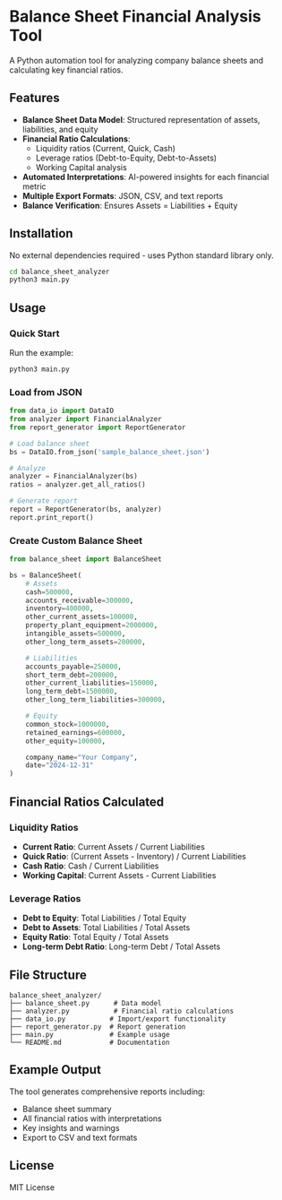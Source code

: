 # Balance Sheet Financial Analysis Tool

A Python automation tool for analyzing company balance sheets and calculating key financial ratios.

## Features

- **Balance Sheet Data Model**: Structured representation of assets, liabilities, and equity
- **Financial Ratio Calculations**:
  - Liquidity ratios (Current, Quick, Cash)
  - Leverage ratios (Debt-to-Equity, Debt-to-Assets)
  - Working Capital analysis
- **Automated Interpretations**: AI-powered insights for each financial metric
- **Multiple Export Formats**: JSON, CSV, and text reports
- **Balance Verification**: Ensures Assets = Liabilities + Equity

## Installation

No external dependencies required - uses Python standard library only.

```bash
cd balance_sheet_analyzer
python3 main.py
```

## Usage

### Quick Start

Run the example:
```bash
python3 main.py
```

### Load from JSON

```python
from data_io import DataIO
from analyzer import FinancialAnalyzer
from report_generator import ReportGenerator

# Load balance sheet
bs = DataIO.from_json('sample_balance_sheet.json')

# Analyze
analyzer = FinancialAnalyzer(bs)
ratios = analyzer.get_all_ratios()

# Generate report
report = ReportGenerator(bs, analyzer)
report.print_report()
```

### Create Custom Balance Sheet

```python
from balance_sheet import BalanceSheet

bs = BalanceSheet(
    # Assets
    cash=500000,
    accounts_receivable=300000,
    inventory=400000,
    other_current_assets=100000,
    property_plant_equipment=2000000,
    intangible_assets=500000,
    other_long_term_assets=200000,

    # Liabilities
    accounts_payable=250000,
    short_term_debt=200000,
    other_current_liabilities=150000,
    long_term_debt=1500000,
    other_long_term_liabilities=300000,

    # Equity
    common_stock=1000000,
    retained_earnings=600000,
    other_equity=100000,

    company_name="Your Company",
    date="2024-12-31"
)
```

## Financial Ratios Calculated

### Liquidity Ratios
- **Current Ratio**: Current Assets / Current Liabilities
- **Quick Ratio**: (Current Assets - Inventory) / Current Liabilities
- **Cash Ratio**: Cash / Current Liabilities
- **Working Capital**: Current Assets - Current Liabilities

### Leverage Ratios
- **Debt to Equity**: Total Liabilities / Total Equity
- **Debt to Assets**: Total Liabilities / Total Assets
- **Equity Ratio**: Total Equity / Total Assets
- **Long-term Debt Ratio**: Long-term Debt / Total Assets

## File Structure

```
balance_sheet_analyzer/
├── balance_sheet.py      # Data model
├── analyzer.py           # Financial ratio calculations
├── data_io.py           # Import/export functionality
├── report_generator.py  # Report generation
├── main.py              # Example usage
└── README.md            # Documentation
```

## Example Output

The tool generates comprehensive reports including:
- Balance sheet summary
- All financial ratios with interpretations
- Key insights and warnings
- Export to CSV and text formats

## License

MIT License

